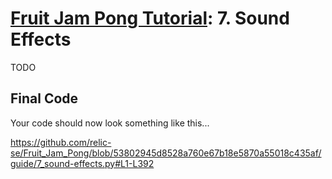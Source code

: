 # [Fruit Jam Pong Tutorial](.#sections): 7. Sound Effects

TODO

## Final Code

Your code should now look something like this...

https://github.com/relic-se/Fruit_Jam_Pong/blob/53802945d8528a760e67b18e5870a55018c435af/guide/7_sound-effects.py#L1-L392
